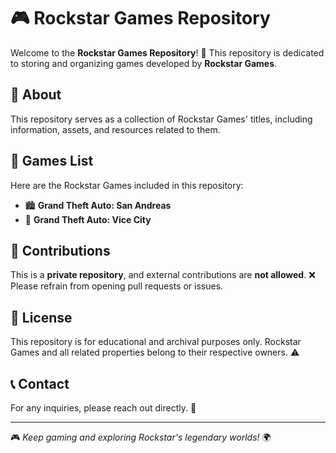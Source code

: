 # 🎮 Rockstar Games Repository

Welcome to the **Rockstar Games Repository**! 🚀 This repository is dedicated to storing and organizing games developed by **Rockstar Games**. 

## 📌 About
This repository serves as a collection of Rockstar Games' titles, including information, assets, and resources related to them.

## 📂 Games List
Here are the Rockstar Games included in this repository:
- 🏙 **Grand Theft Auto: San Andreas**
- 🌴 **Grand Theft Auto: Vice City**

## 🚫 Contributions
This is a **private repository**, and external contributions are **not allowed**. ❌ Please refrain from opening pull requests or issues.

## 📜 License
This repository is for educational and archival purposes only. Rockstar Games and all related properties belong to their respective owners. ⚠️

## 📞 Contact
For any inquiries, please reach out directly. 📩

---
🎮 *Keep gaming and exploring Rockstar's legendary worlds!* 🌍

